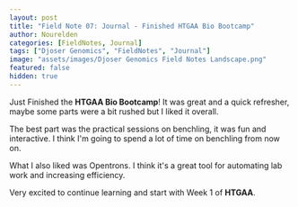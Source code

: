 ```yaml
---
layout: post
title: "Field Note 07: Journal - Finished HTGAA Bio Bootcamp"
author: Nourelden
categories: [FieldNotes, Journal]
tags: ["Djoser Genomics", "FieldNotes", "Journal"]
image: "assets/images/Djoser Genomics Field Notes Landscape.png"
featured: false
hidden: true
---
```


Just Finished the **HTGAA Bio Bootcamp**!
It was great and a quick refresher, maybe some parts were a bit rushed but I liked it overall.

The best part was the practical sessions on benchling, it was fun and interactive. I think I'm going to spend a lot of time on benchling from now on.

What I also liked was Opentrons. I think it's a great tool for automating lab work and increasing efficiency.

Very excited to continue learning and start with Week 1 of **HTGAA**.
